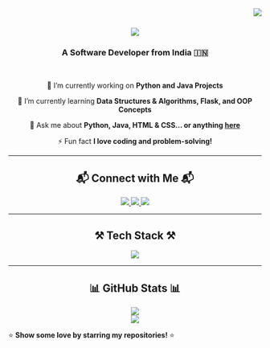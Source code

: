 <!--
**singhh-rishikesh/singhh-rishikesh** is a ✨ special ✨ repository because its `README.md` appears on your GitHub profile.
-->

<img align="right" src="https://visitor-badge.laobi.icu/badge?page_id=singhh-rishikesh.singhh-rishikesh" />

<h1 align="center">
    <img src="https://readme-typing-svg.herokuapp.com/?font=Righteous&size=35&center=true&vCenter=true&width=500&height=70&duration=4000&lines=Hey+There!+👋;+I'm+Rishikesh+Singh!;+Passionate+Developer!;" />
</h1>

<h3 align="center">A Software Developer from India 🇮🇳</h3>

<br/>

<div align="center">
 
 🔭 I’m currently working on **Python and Java Projects**  
 
 🌱 I’m currently learning **Data Structures & Algorithms, Flask, and OOP Concepts**  

 💬 Ask me about **Python, Java, HTML & CSS... or anything [here](https://github.com/singhh-rishikesh/singhh-rishikesh/issues)**  

 ⚡ Fun fact **I love coding and problem-solving!**  

</div>

---

<h2 align="center">📬 Connect with Me 📬</h2>

<div align="center"> 
  <a href="mailto:your-email@example.com">
    <img src="https://img.shields.io/badge/Gmail-333333?style=for-the-badge&logo=gmail&logoColor=red" />
  </a>
  <a href="https://linkedin.com/in/singhh-rishikesh" target="_blank">
    <img src="https://img.shields.io/badge/LinkedIn-0077B5?style=for-the-badge&logo=linkedin&logoColor=white" />
  </a>
  <a href="https://singhh-rishikesh.github.io" target="_blank">
     <img src="https://img.shields.io/badge/Portfolio-FF5722?style=for-the-badge&logo=todoist&logoColor=white" />
  </a>
</div>

---

<h2 align="center">⚒️ Tech Stack ⚒️</h2>

<div align="center">
    <img src="https://skillicons.dev/icons?i=html,css,python,java,git,github,vscode" />
</div>

---

<h2 align="center">📊 GitHub Stats 📊</h2>

<div align="center">
  <img src="https://github-readme-stats.vercel.app/api?username=singhh-rishikesh&show_icons=true&theme=radical" />
  <br />
  <img src="https://github-readme-streak-stats.herokuapp.com/?user=singhh-rishikesh&theme=radical" />
</div>



⭐ **Show some love by starring my repositories!** ⭐
